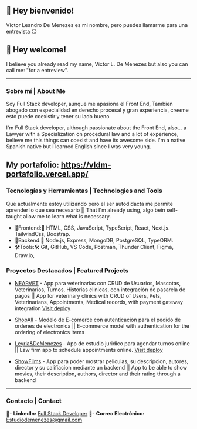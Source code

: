 ## 👋 Hey bienvenido!

Victor Leandro De Menezes es mi nombre, pero puedes llamarme para una entrevista 😏

## 👋 Hey welcome!

I believe you already read my name, Victor L. De Menezes but also you can call me: "for a entreview".

---

### Sobre mí | About Me

Soy Full Stack developer, aunque me apasiona el Front End, Tambien abogado con especialidad en derecho procesal y gran experiencia, creeme esto puede coexistir y tener su lado bueno

I'm Full Stack developer, although passionate about the Front End, also... a Lawyer with a Specialization on procedural law and a lot of experience, believe me this things can coexist and have its awesome side. I'm a native Spanish native but I learned English since I was very young.

My portafolio: https://vldm-portafolio.vercel.app/
---

### Tecnologías y Herramientas | Technologies and Tools

Que actualmente estoy utilizando pero el ser autodidacta me permite aprender lo que sea necesario || That I´m already using, algo bein self-taught allow me to learn what is necessary.

- 📲Frontend:📲 HTML, CSS, JavaScript, TypeScript, React, Next.js. TailwindCss, Boostrap.
- 💾Backend:💾 Node.js, Express, MongoDB, PostgreSQL, TypeORM.
- 🛠️Tools:🛠️ Git, GitHub, VS Code, Postman, Thunder Client, Figma, Draw.io,

### Proyectos Destacados | Featured Projects

- [NEARVET](https://github.com/VLDeMenezes/NearVet) - App para veterinarias con CRUD de Usuarios, Mascotas, Veterinarios, Turnos, Historias clinicas, con integración de pasarela de pagos || App for veterinary clinics with CRUD of Users, Pets, Veterinarians, Appointments, Medical records, with payment gateway integration
  [Visit deploy](https://near-vet-front.vercel.app/)
  
- [ShopAll](https://github.com/VLDeMenezes/ShopAll) - Modelo de E-comerce con autenticación para el pedido de ordenes de electronica || E-commerce model with authentication for the ordering of electronics items

- [Leyria&DeMenezes](https://github.com/VLDeMenezes/L-DM) - App de estudio juridico para agendar turnos online || Law firm app to schedule appointments online.
 [Visit deploy](https://l-dm.vercel.app/)  
  
- [ShowFilms](https://github.com/VLDeMenezes/ShowFilms) - App para poder mostrar peliculas, su descripcion, autores, director y su califiacion mediante un backend || App to be able to show movies, their description, authors, director and their rating through a backend

---

### Contacto | Contact
📰- **LinkedIn:** [Full Stack Developer](https://linkedin.com/in/demenezesvictor)
📧- **Correo Electrónico:** Estudiodemenezes@gmail.com

